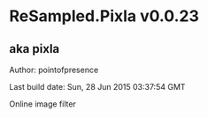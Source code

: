 # ReSampled.Pixla v0.0.23
## aka pixla

Author: pointofpresence

Last build date: Sun, 28 Jun 2015 03:37:54 GMT

Online image filter